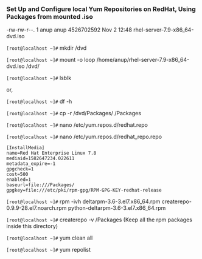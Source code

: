 ### Set Up and Configure local Yum Repositories on RedHat, Using Packages from mounted .iso

-rw-rw-r--.  1 anup anup 4526702592 Nov  2 12:48 rhel-server-7.9-x86_64-dvd.iso


`[root@localhost ~]#` mkdir /dvd


`[root@localhost ~]#` mount -o loop /home/anup/rhel-server-7.9-x86_64-dvd.iso /dvd/

`[root@localhost ~]#` lsblk

or,

`[root@localhost ~]#` df -h


`[root@localhost ~]#` cp -r /dvd/Packages/ /Packages


`[root@localhost ~]#` nano /etc/yum.repos.d/redhat.repo

`[root@localhost ~]#` nano /etc/yum.repos.d/redhat_repo.repo

```
[InstallMedia]
name=Red Hat Enterprise Linux 7.8
mediaid=1582647234.022611
metadata_expire=-1
gpgcheck=1
cost=500
enabled=1
baseurl=file:///Packages/
gpgkey=file:///etc/pki/rpm-gpg/RPM-GPG-KEY-redhat-release
```


`[root@localhost ~]#` rpm -ivh deltarpm-3.6-3.el7.x86_64.rpm createrepo-0.9.9-28.el7.noarch.rpm python-deltarpm-3.6-3.el7.x86_64.rpm

`[root@localhost ~]#` createrepo -v /Packages (Keep all the rpm packages inside this directory)

`[root@localhost ~]#` yum clean all

`[root@localhost ~]#` yum repolist

